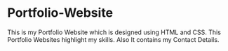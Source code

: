 # Portfolio-Website
This is my Portfolio Website which is designed using HTML and CSS.
This Portfolio Websites highlight my skills.
Also It contains my Contact Details.
